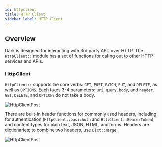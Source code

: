 ```yaml
---
id: httpclient
title: HTTP Client
sidebar_label: HTTP Client
---
```


## Overview

Dark is designed for interacting with 3rd party APIs over HTTP. The
`HttpClient::` module has a set of functions for calling out to other HTTP
services and APIs.

### HttpClient

`HttpClient::` supports the core verbs: `GET`, `POST`, `PATCH`, `PUT`, and
`DELETE`, as well as `OPTIONS`. Each takes 3-4 parameters: `uri`, `query`,
`body`, and `header`. `GET`, `DELETE`, and `OPTIONS` do not take a body.

![HttpClientPost](/docs/img/httpclient/httpclientpost.png)

There are built-in header functions for commonly used headers, including for
authentication (`HttpClient::basicAuth` and `HttpClient::BearerToken`) and
content types for plain text, JSON, HTML, and forms. Headers are dictionaries;
to combine two headers, use `Dict::merge`.

![HttpClientPost](/docs/img/httpclient/header.png)
